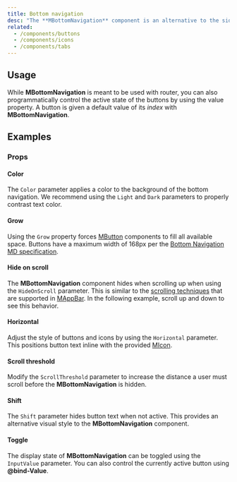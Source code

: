 ```yaml
---
title: Bottom navigation
desc: "The **MBottomNavigation** component is an alternative to the sidebar. It is primarily used for mobile applications and comes in three variants,  `icons` and `text`, and `shift`."
related:
  - /components/buttons
  - /components/icons
  - /components/tabs
---
```


## Usage

While **MBottomNavigation** is meant to be used with router, you can also programmatically control the active state of the buttons by using the value property. A button is given a default value of its *index* with **MBottomNavigation**.

<bottom-navigation-usage></bottom-navigation-usage>

## Examples

### Props

#### Color

The `Color` parameter applies a color to the background of the bottom navigation. We recommend using the `Light` and `Dark` parameters to properly contrast text color.

<example file="" />

#### Grow

Using the `Grow` property forces [MButton](/components/buttons) components to fill all available space. Buttons have a maximum width of 168px per the [Bottom Navigation MD specification](https://material.io/components/bottom-navigation#specs).

<example file="" />

#### Hide on scroll

The **MBottomNavigation** component hides when scrolling up when using the `HideOnScroll` parameter. This is similar to the [scrolling techniques](https://material.io/archive/guidelines/patterns/scrolling-techniques.html) that are supported in [MAppBar](/components/app-bars). In the following example, scroll up and down to see this behavior.

<example file="" />

#### Horizontal

Adjust the style of buttons and icons by using the `Horizontal` parameter. This positions button text inline with the provided [MIcon](/components/icons).

<example file="" />

#### Scroll threshold

Modify the `ScrollThreshold` parameter to increase the distance a user must scroll before the **MBottomNavigation** is hidden.

<example file="" />

#### Shift

The `Shift` parameter hides button text when not active. This provides an alternative visual style to the **MBottomNavigation** component.

<example file="" />

#### Toggle

The display state of **MBottomNavigation** can be toggled using the   `InputValue` parameter. You can also control the currently active button using **@bind-Value**.

<example file="" />

